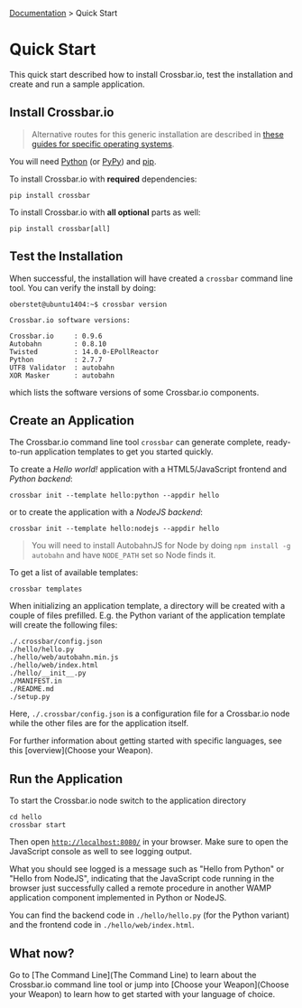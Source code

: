 [Documentation](.) > Quick Start

# Quick Start

This quick start described how to install Crossbar.io, test the installation and create and run a sample application.


## Install Crossbar.io

> Alternative routes for this generic installation are described in [these guides for specific operating systems](Local-Installation).

You will need [Python](http://python.org) (or [PyPy](http://pypy.org/)) and [pip](https://pip.pypa.io/).

To install Crossbar.io with **required** dependencies:

    pip install crossbar

To install Crossbar.io with **all optional** parts as well:

    pip install crossbar[all]


## Test the Installation

When successful, the installation will have created a `crossbar` command line tool. You can verify the install by doing:

```console
oberstet@ubuntu1404:~$ crossbar version

Crossbar.io software versions:

Crossbar.io     : 0.9.6
Autobahn        : 0.8.10
Twisted         : 14.0.0-EPollReactor
Python          : 2.7.7
UTF8 Validator  : autobahn
XOR Masker      : autobahn
```

which lists the software versions of some Crossbar.io components.


## Create an Application

The Crossbar.io command line tool `crossbar` can generate complete, ready-to-run application templates to get you started quickly.

To create a *Hello world!* application with a HTML5/JavaScript frontend and *Python backend*:

    crossbar init --template hello:python --appdir hello

or to create the application with a *NodeJS backend*:

    crossbar init --template hello:nodejs --appdir hello

> You will need to install AutobahnJS for Node by doing `npm install -g autobahn` and have `NODE_PATH` set so Node finds it.

To get a list of available templates:

    crossbar templates

When initializing an application template, a directory will be created with a couple of files prefilled. E.g. the Python variant of the application template will create the following files:

```text
./.crossbar/config.json
./hello/hello.py
./hello/web/autobahn.min.js
./hello/web/index.html
./hello/__init__.py
./MANIFEST.in
./README.md
./setup.py
```

Here, `./.crossbar/config.json` is a configuration file for a Crossbar.io node while the other files are for the application itself.

For further information about getting started with specific languages, see this [overview](Choose your Weapon).


## Run the Application

To start the Crossbar.io node switch to the application directory

    cd hello
    crossbar start

Then open [`http://localhost:8080/`](http://localhost:8080/) in your browser. Make sure to open the JavaScript console as well to see logging output.

What you should see logged is a message such as "Hello from Python" or "Hello from NodeJS", indicating that the JavaScript code running in the browser just successfully called a remote procedure in another WAMP application component implemented in Python or NodeJS.

You can find the backend code in `./hello/hello.py` (for the Python variant) and the frontend code in `./hello/web/index.html`.


## What now?

Go to [The Command Line](The Command Line) to learn about the Crossbar.io command line tool or jump into [Choose your Weapon](Choose your Weapon) to learn how to get started with your language of choice.
